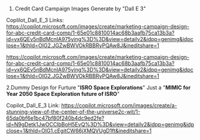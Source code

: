 1. Credit Card Campaign Images Generate by "Dall E 3"

Coplilot_Dall_E_3 Links:
https://copilot.microsoft.com/images/create/marketing-campaign-design-for-abc-credit-card-comp/1-65e01c8810014ac68b3aafb75ca13b3a?id=vx6QEv5nBdMcnIA975ying%3D%3D&view=detailv2&idpp=genimg&idpclose=1&thId=OIG2.JGZwBWVOkRBBRyPQAw8J&ineditshare=1

https://copilot.microsoft.com/images/create/marketing-campaign-design-for-abc-credit-card-comp/1-65e01c8810014ac68b3aafb75ca13b3a?id=vx6QEv5nBdMcnIA975ying%3D%3D&view=detailv2&idpp=genimg&idpclose=1&thId=OIG2.JGZwBWVOkRBBRyPQAw8J&ineditshare=1



2.Dummy Design for Furture "**ISRO Space Explorations**" Just a "**MIMIC for Year 2050 Space Exploration future of ISRO**"

Copilot_Dall_E_3 Link:
https://copilot.microsoft.com/images/create/a-stunning-view-of-the-center-of-the-universe2c-wit/1-65da0bf6e1bc47bf80f240b4dc9ed2fe?id=N9gDetk1JwOCClbBoH5EvQ%3D%3D&view=detailv2&idpp=genimg&idpclose=1&thId=OIG1.cEgitCW66jXMQVUgD1ft&ineditshare=1


